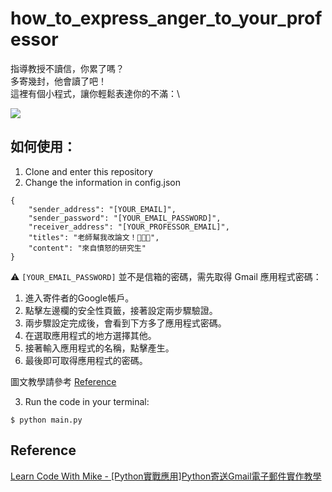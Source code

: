 # how_to_express_anger_to_your_professor

指導教授不讀信，你累了嗎？\
多寄幾封，他會讀了吧！\
這裡有個小程式，讓你輕鬆表達你的不滿：\

![](https://i.imgur.com/Ed9HSCu.png)

## 如何使用：

1. Clone and enter this repository
2. Change the information in config.json
```json=
{
    "sender_address": "[YOUR_EMAIL]",
    "sender_password": "[YOUR_EMAIL_PASSWORD]",
    "receiver_address": "[YOUR_PROFESSOR_EMAIL]",
    "titles": "老師幫我改論文！😤😠😡",
    "content": "來自憤怒的研究生"
}
```
:warning:
```[YOUR_EMAIL_PASSWORD]``` 並不是信箱的密碼，需先取得 Gmail 應用程式密碼：

1. 進入寄件者的Google帳戶。
1. 點擊左邊欄的安全性頁籤，接著設定兩步驟驗證。
1. 兩步驟設定完成後，會看到下方多了應用程式密碼。
1. 在選取應用程式的地方選擇其他。
1. 接著輸入應用程式的名稱，點擊產生。
1. 最後即可取得應用程式的密碼。

圖文教學請參考 [Reference](https://www.learncodewithmike.com/2020/02/python-email.html)


3. Run the code in your terminal:
```json=
$ python main.py
```

## Reference
[Learn Code With Mike - [Python實戰應用]Python寄送Gmail電子郵件實作教學](https://www.learncodewithmike.com/2020/02/python-email.html)
